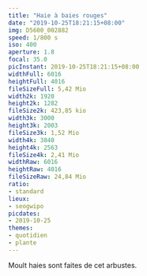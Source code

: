 ```yaml
---
title: "Haie à baies rouges"
date: "2019-10-25T18:21:15+08:00"
img: D5600_002882
speed: 1/800 s
iso: 400
aperture: 1.8
focal: 35.0
picInstant: 2019-10-25T18:21:15+08:00
widthFull: 6016
heightFull: 4016
fileSizeFull: 5,42 Mio
width2k: 1920
height2k: 1282
fileSize2k: 423,85 kio
width3k: 3000
height3k: 2003
fileSize3k: 1,52 Mio
width4k: 3840
height4k: 2563
fileSize4k: 2,41 Mio
widthRaw: 6016
heightRaw: 4016
fileSizeRaw: 24,84 Mio
ratio:
- standard
lieux:
- seogwipo
picdates:
- 2019-10-25
themes:
- quotidien
- plante
---
```


Moult haies sont faites de cet arbustes.
